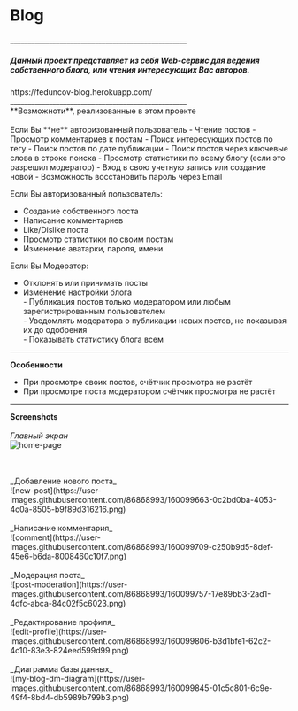 <h1>Blog</h1>
__________________________________________________

<h5>Данный проект представляет из себя Web-сервис для ведения собственного блога, или чтения интересующих Вас авторов.</h5>
https://feduncov-blog.herokuapp.com/
<br>
__________________________________________________
<br>
**Возможноти**, реализованные в этом проекте
<br><br>
 Если Вы **не** авторизованный пользователь
 - Чтение постов
 - Просмотр комментариев к постам
 - Поиск интересующих постов по тегу
 - Поиск постов по дате публикации
 - Поиск постов через ключевые слова в строке поиска
 - Просмотр статистики по всему блогу (если это разрешил модератор)
 - Вход в свою учетную запись или создание новой
 - Возможность восстановить пароль через Email

 Если Вы авторизованный пользователь: 

 - Создание собственного поста
 - Написание комментариев
 - Like/Dislike поста
 - Просмотр статистики по своим постам
 - Изменение аватарки, пароля, имени

 Если Вы Модератор:
 - Отклонять или принимать посты
 - Изменение настройки блога
   <br>
        - Публикация постов только модератором или любым зарегистрированным пользователем
   <br>
        - Уведомлять модератора о публикации новых постов, не показывая их до одобрения
   <br>
        - Показывать статистику блога всем
__________________________________________________
**Особенности**
 - При просмотре своих постов, счётчик просмотра не растёт
 - При просмотре поста модератором счётчик просмотра не растёт
__________________________________________________
**Screenshots**
<br>
<br>
_Главный экран_
<br>
![home-page](https://user-images.githubusercontent.com/86868993/160099599-5f4de7b5-7bef-42cc-9d60-df9254352abc.png)

<br>
<br>
_Добавление нового поста_
<br>
![new-post](https://user-images.githubusercontent.com/86868993/160099663-0c2bd0ba-4053-4c0a-8505-b9f89d316216.png)

<br>
<br>
_Написание комментария_
<br>
![comment](https://user-images.githubusercontent.com/86868993/160099709-c250b9d5-8def-45e6-b6da-8008460c10f7.png)

<br>
<br>
_Модерация поста_
<br>
![post-moderation](https://user-images.githubusercontent.com/86868993/160099757-17e89bb3-2ad1-4dfc-abca-84c02f5c6023.png)

<br>
<br>
_Редактирование профиля_
<br>
![edit-profile](https://user-images.githubusercontent.com/86868993/160099806-b3d1bfe1-62c2-4c10-83e3-824eed599d99.png)

<br>
<br>
_Диаграмма базы данных_
<br>
![my-blog-dm-diagram](https://user-images.githubusercontent.com/86868993/160099845-01c5c801-6c9e-49f4-8bd4-db5989b799b3.png)


